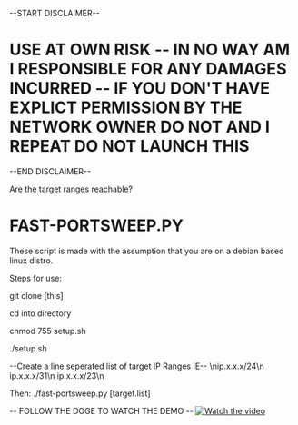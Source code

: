 --START DISCLAIMER--
# USE AT OWN RISK -- IN NO WAY AM I RESPONSIBLE FOR ANY DAMAGES INCURRED -- IF YOU DON'T HAVE EXPLICT PERMISSION BY THE NETWORK OWNER DO NOT AND I REPEAT DO NOT LAUNCH THIS 
--END DISCLAIMER--

Are the target ranges reachable?

# FAST-PORTSWEEP.PY
These script is made with the assumption that you are on a debian based linux distro.

Steps for use:

git clone [this]

cd into directory

chmod 755 setup.sh

./setup.sh

--Create a line seperated list of target IP Ranges IE--
\nip.x.x.x/24\n
ip.x.x.x/31\n
ip.x.x.x/23\n

Then:
./fast-portsweep.py [target.list]

-- FOLLOW THE DOGE TO WATCH THE DEMO --
[![Watch the video](https://i.imgur.com/EVvpwLb.jpg)](https://www.youtube.com/watch?v=EpbwpMsnZDI)



